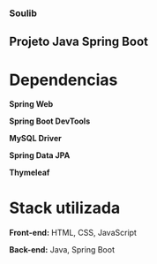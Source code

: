 ### Soulib

## Projeto Java Spring Boot

# Dependencias

**Spring Web**

**Spring Boot DevTools**

**MySQL Driver**

**Spring Data JPA**

**Thymeleaf**

# Stack utilizada

**Front-end:** HTML, CSS, JavaScript

**Back-end:** Java, Spring Boot
